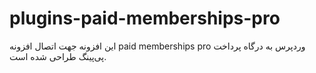# plugins-paid-memberships-pro
این افزونه جهت اتصال افزونه paid memberships pro وردپرس به درگاه پرداخت پی‌پینگ طراحی شده است.
